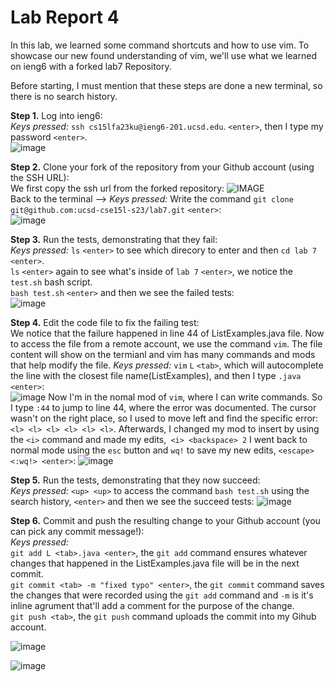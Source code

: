 # Lab Report 4

In this lab, we learned some command shortcuts and how to use vim. To showcase our new found understanding of vim, we'll use what we learned on ieng6 with a forked lab7 Repository.

Before starting, I must mention that these steps are done a new terminal, so there is no search history.  

**Step 1.** Log into ieng6:    
*Keys pressed:* `ssh cs15lfa23ku@ieng6-201.ucsd.edu`. `<enter>`, then I type my password `<enter>`.  
![image](ieng6.PNG)    


**Step 2.** Clone your fork of the repository from your Github account (using the SSH URL):   
We first copy the ssh url from the forked repository:
![IMAGE](forked.PNG)  
Back to the terminal -->
*Keys pressed:* Write the command `git clone git@github.com:ucsd-cse15l-s23/lab7.git` `<enter>`:  
![image](cloned.PNG)    

**Step 3.** Run the tests, demonstrating that they fail:   
*Keys pressed:* `ls` `<enter>` to see which direcory to enter and then `cd lab 7` `<enter>`.   
`ls` `<enter>` again to see what's inside of `lab 7` `<enter>`, we notice the `test.sh` bash script.  
`bash test.sh` `<enter>` and then we see the failed tests:  
![image](test.PNG)


**Step 4.** Edit the code file to fix the failing test:  
We notice that the failure happened in line 44 of ListExamples.java file. Now to access the file from a remote account, we use the command `vim`. The file content will show on the termianl and vim has many commands and mods that help modify the file. 
*Keys pressed:* `vim` `L` `<tab>`, which will autocomplete the line with the closest file name(ListExamples), and then I type `.java <enter>`:    
![image](vim.PNG)
 Now I'm in the nomal mod of `vim`, where I can write commands. So I type `:44` to jump to line 44, where the error was documented. The cursor wasn't on the right place, so I used <l> to move left and find the specific error: `<l> <l> <l> <l> <l> <l>`. Afterwards, I changed my mod to insert by using the `<i>` command and made my edits,` <i> <backspace> 2` I went back to normal mode using the `esc` button and `wq!` to save my new edits, `<escape> <:wq!> <enter>`: 
![image](vimnew.PNG)  


**Step 5.** Run the tests, demonstrating that they now succeed:  
*Keys pressed:*  `<up> <up>` to access the command  `bash test.sh` using the search history, `<enter>` and then we see the succeed tests: 
![image](testnew.PNG)  


**Step 6.** Commit and push the resulting change to your Github account (you can pick any commit message!):    
*Keys pressed:*  
`git add L <tab>.java <enter>`, the `git add` command ensures whatever changes that happened in the ListExamples.java file will be in the next commit.  
`git commit <tab> -m "fixed typo" <enter>`, the `git commit` command saves the changes that were recorded using the `git add` command and `-m` is it's inline agrument that'll add a comment for the purpose of the change.  
`git push <tab>`, the `git push` command uploads the commit into my Gihub account.    


![image](gitadd.PNG)

![image](https://github.com/Passing-by-github/Lab-Report4/assets/130006613/e7bfe693-6482-42ba-bc6d-72c97e18d926)

